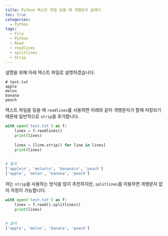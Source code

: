 ```yaml
---
title: Python 텍스트 파일 읽을 때 개행문자 없애기
toc: true
categories:
  - Python
tags:
  - File
  - Python
  - Read
  - readlines
  - splitlines
  - Strip
---
```


설명을 위해 아래 텍스트 파일로 설명하겠습니다.

```
# test.txt
apple
melon
banana
peach
```

텍스트 파일을 읽을 때 `readlines`를 사용하면 아래와 같이 개행문자가 함께 저장되기 때문에 일반적으로 `strip`을 추가합니다.

```python
with open('test.txt') as f:
    lines = f.readlines()
    print(lines)
    
    lines = [line.strip() for line in lines]
    print(lines)
    
    
# 출력
['apple\n', 'melon\n', 'banana\n', 'peach']
['apple', 'melon', 'banana', 'peach']
```

저는 `strip`을 사용하는 방식을 많이 추천하지만, `splitlines`를 이용하면 개행문자 없이 저장이 가능합니다.

```python
with open('test.txt') as f:
    lines = f.read().splitlines()
    print(lines)
    
    
# 출력
['apple', 'melon', 'banana', 'peach']
```
